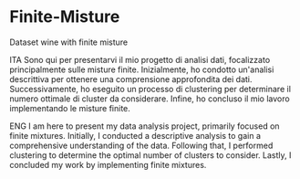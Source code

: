 # Finite-Misture
Dataset wine with finite misture

ITA
Sono qui per presentarvi il mio progetto di analisi dati, focalizzato principalmente sulle misture finite. Inizialmente, ho condotto un'analisi descrittiva per ottenere una comprensione approfondita dei dati. Successivamente, ho eseguito un processo di clustering per determinare il numero ottimale di cluster da considerare. Infine, ho concluso il mio lavoro implementando le misture finite.

ENG
I am here to present my data analysis project, primarily focused on finite mixtures. Initially, I conducted a descriptive analysis to gain a comprehensive understanding of the data. Following that, I performed clustering to determine the optimal number of clusters to consider. Lastly, I concluded my work by implementing finite mixtures.

